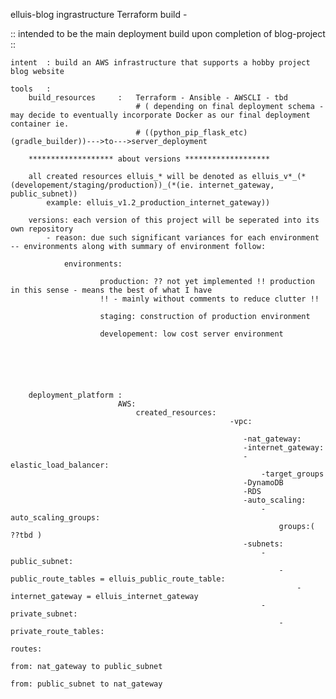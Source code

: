 elluis-blog ingrastructure Terraform build - 

:: intended to be the main deployment build upon completion of blog-project ::

    intent  : build an AWS infrastructure that supports a hobby project blog website
    
    tools   :
        build_resources     :   Terraform - Ansible - AWSCLI - tbd 
                                # ( depending on final deployment schema - may decide to eventually incorporate Docker as our final deployment container ie.
                                # ((python_pip_flask_etc)(gradle_builder))--->to--->server_deployment
                                
        ******************* about versions *******************
        
        all created resources elluis_* will be denoted as elluis_v*_(*(developement/staging/production))_(*(ie. internet_gateway, public_subnet))
            example: elluis_v1.2_production_internet_gateway))
            
        versions: each version of this project will be seperated into its own repository
            - reason: due such significant variances for each environment -- environments along with summary of environment follow:
            
                environments:
                    
                        production: ?? not yet implemented !! production in this sense - means the best of what I have 
                        !! - mainly without comments to reduce clutter !!
                        
                        staging: construction of production environment
                        
                        developement: low cost server environment
                    
                        
            
                        
        
        
        deployment_platform :                                               
                            AWS:
                                created_resources:
                                                     -vpc:
                                                     
                                                        -nat_gateway:
                                                        -internet_gateway:
                                                        -elastic_load_balancer:
                                                            -target_groups
                                                        -DynamoDB
                                                        -RDS
                                                        -auto_scaling:
                                                            -auto_scaling_groups:
                                                                groups:( ??tbd )
                                                        -subnets:
                                                            -public_subnet:                                                    
                                                                -public_route_tables = elluis_public_route_table:
                                                                    -internet_gateway = elluis_internet_gateway
                                                            -private_subnet:
                                                                -private_route_tables:
                                                                    routes:
                                                                        from: nat_gateway to public_subnet
                                                                        from: public_subnet to nat_gateway

                                
                                    
        
        
